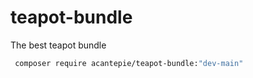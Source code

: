 # teapot-bundle
The best teapot bundle

```bash
 composer require acantepie/teapot-bundle:"dev-main"
```
